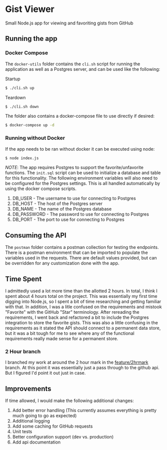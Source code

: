 # Gist Viewer

Small Node.js app for viewing and favoriting gists from GitHub

## Running the app

### Docker Compose

The `docker-utils` folder contains the `cli.sh` script for running the application as well as a Postgres server, and can be used like the following:

Startup

```bash
$ ./cli.sh up
```

Teardown

```bash
$ ./cli.sh down
```

The folder also contains a docker-compose file to use directly if desired:

```bash
$ docker-compose up -d
```

### Running without Docker

If the app needs to be ran without docker it can be executed using node:

```bash
$ node index.js
```

*NOTE*: The app requires Postgres to support the favorite/unfavorite functions.  The `init.sql` script can be used to initialize a database and table for this functionality. The following environment variables will also need to be configured for the Postgres settings. This is all handled automatically by using the docker compose scripts.

1. DB_USER - The username to use for connecting to Postgres
2. DB_HOST - The host of the Postgres server
3. DB_NAME - The name of the Postgres database
4. DB_PASSWORD - The password to use for connecting to Postgres
5. DB_PORT - The port to use for connecting to Postgres

## Consuming the API

The `postman` folder contains a postman collection for testing the endpoints.  There is a postman environment that can be imported to populate the variables used in the requests.  There are default values provided, but can be overridden for any customization done with the app.

## Time Spent

I admittedly used a lot more time than the allotted 2 hours.  In total, I think I spent about 4 hours total on the project. This was essentially my first time digging into Node.js, so I spent a bit of time researching and getting familiar with that. In addition, I was a litle confused on the requirements and mistook "Favorite" with the GitHub "Star" terminology. After rereading the requirements, I went back and refactored a bit to include the Postgres integration to store the favorite gists.  This was also a little confusing in the requirements as it stated the API should connect to a permanent data store, but it was a bit tough for me to see where any of the functional requirements really made sense for a permanent store.

### 2 Hour branch

I branched my work at around the 2 hour mark in the [feature/2hrmark](https://github.com/jaustin3/gist-viewer/tree/feature/2hrmark) branch.  At this point it was essentially just a pass through to the github api. But I figured I'd point it out just in case.

## Improvements

If time allowed, I would make the following additional changes:

1. Add better error handling (This currently assumes everything is pretty much going to go as expected)
2. Additional logging 
3. Add some caching for GitHub requests
4. Unit tests
5. Better configuration support (dev vs. production)
6. Add api documentation